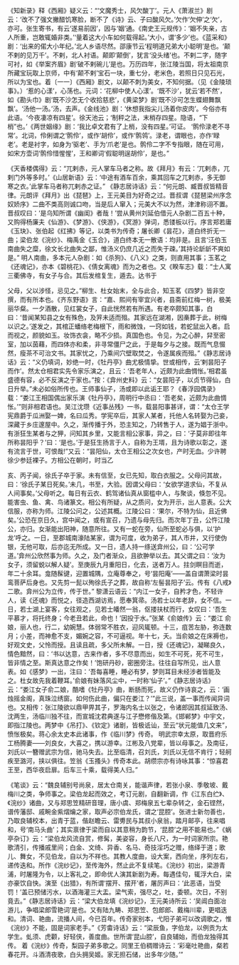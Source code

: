 <!-- { "loadSidebar": true } -->
《知新录》释《西厢》疑义云：“‘文魔秀士，风欠酸丁’。元人《萧淑兰》剧云：‘改不了强文撇醋饥寒脸，断不了《诗》云、子曰酸风欠。’欠作‘欠伸’之‘欠’，亦可。张生寄书，有云‘遂易前因’，因与‘姻’通。《南史王元规传》：‘姻不失亲，古人所重，岂敢辄婚非类。’‘量着这大小车如何载得起。’大小，谓‘多少’也。《蓝采和》剧：‘出来的偌大小年纪。’北人乡语尽然。邵康节云‘程明道兄弟大小聪明’是也。‘颠不剌的见万千’。不剌，北人衬语。颠即‘颠倒’，犹言‘没头绪’也。不剌二字，随字可衬，如《举案齐眉》剧‘破不剌碗儿’是也。万历四年，张江陵当国，将太祖南京所藏宝玩取上京师，中有‘颠不剌’宝石一块，重七分，老米色，若照日只见石光，所以为宝也。着〔一一〕《西厢》剧文，以颠不刺为美女，不知何据。（见《金陵琐事》。）‘惹的心漾’，心荡也。元词：‘花柳中使人心漾’。‘既不沙’，犹云‘若不然’，如《勘头巾》剧‘既不沙怎无个收拾慈悲’，《黄梁梦》剧‘既不沙可怎生蝶翅舞飘飘’。‘汤他一汤。’汤，去声。《金线池》剧：‘休想我指尖儿汤着你皮肉’。今俗亦有此语。‘今夜凄凉有四星’。徐天池云；‘制秤之法，末梢存四星。隐语，“下梢”也。’《两世姻缘》剧：‘我比卓文君有了上梢，没有四星。’可证。 ‘鹘伶渌老不寻常’。北词，伶俐谓之‘鹘伶’，或作‘胡伶’，或作‘鹘鸰’。渌老，谓眼也，亦作‘睩老’。老是衬字，如身为‘驱老’、手为‘爪老’是也。鹘伶二字不专指眼，随在可用，如宋方壶词‘鹘伶惜惺惺’，王和卿词‘假聪明逞胡伶’，是也。”

《天香楼偶得》云：“兀剌赤，元人掌车马者之称。故《拜月》有云：‘兀剌赤，兀剌门外等多时。’《山居新语》云：‘中途有酒车百余，乘其回车之兀剌赤，多无御寒之衣。’此掌车马者称兀剌赤之证。”
     《静志居诗话》云：“何元朗、臧晋叔皆精音律。元朗评《拜月》出《琵琶》上，王元美目为好奇之过。晋叔谓《琵琶梁州序念奴娇序》二曲不类高则诚口吻，当是后人窜入；元美大不以为然，津津称诩不置。
     晋叔叹曰：‘是乌知所谓《幽闺》者哉！’尝从黄州刘延伯借元人杂剧二百五十种，又购得杨廉夫《仙游》、《梦游》、《侠游》，《冥游》弹词，悉镂板以行。序言郑若庸《玉玦》、张伯起《红拂》等记，以类书为传奇；屠长卿《昙花》，道白终折无一曲；梁伯龙《浣纱》、梅禹金《玉合》，道白终本无一散语：均非是。且言‘汪伯玉南曲失之糜，徐文长北曲失之鄙，惟汤义仍庶几近之而失于疎。’其持论龂龂不爽如是。”
     明人南曲，多本元人杂剧：如《杀狗》、《八义》之类，则直用其事；玉茗之《还魂记》，亦本《碧桃花》、《倩女离魂》而为之者也。又《睽车志》载：“士人寓三衢佛寺，有女子与合。其后发棺复生，遁去。达书于 

父母，父以涉怪，忌见之。”柳生、杜女始末，全与此合，知玉茗《四梦》皆非空撰，而有所本也。《齐东野语》言：“嘉、熙间有宰宜兴者，县斋前红梅一树，极美丽华粲。一夕酒散，见红裳女子，自此恍然若有所遇。有老卒颇知其事，白曰：‘昔闻某知县之女有殊色，及笄未适而殂。其家远在湖湘，因槀葬于此，树梅以识之。’遂发之，其棺正蟠络老梅根下，雨和微蚀，一窍如钱，若蛇鼠出入者。启而视之，颜貌如玉。妆饰衣衾，略不少损。真国色也。令见，为之心醉，舁至密室，加以茵藉，而四体亦和柔，非寻常僵尸之此，于是每夕与之接。既而气息惙然，瘦茶不可治文书。其家忧之，乃乘间穴壁取焚之，令遂属疾而殂。”《静志居诗话》云：“义仍填词，妙绝一时，《牡丹亭》曲尤极情挚。世或相传，云‘剌昙阳子而作’。然太仓相君实先令家乐演之，且云：‘吾老年人，近颇为此曲惆怅。’相君虽盛德有容，必不反演之于家也。”按：《弇州史料》云：“女昙阳子，以贞节得仙，白日升举。”未必如俗所传也。王师事仙子，汤或即以此诟王耶？《春浮园偶录》载：“娄江王相国偶出家乐演《牡丹亭》，周明行中丞曰：‘吾老矣，近颇为此曲惆怅。’”则非相君语也。吴江沈瓒《近事丛残》一书，载昙阳事甚详，谓：“太仓王学宪鼎爵于瓜洲娶一婢，名曰瓜秀。学宪卒后，其家人某者，托他人名转娶为己妾，深藏于乡庄邃屋中。久之，渐传播于外，恐主知之，乃转售于人，遂为娼于浙中。有浙狂生某者与之狎，问知其乡里，又能言相公家事，异之，曰：‘子莫非即往年所称昙阳乎？’曰：‘是也。’于是狂生扬言于人，自称为王壻，且为诗歌以彰之，遂有流言于世，可恨哉!”又云：“昙阳仙，太仓王相公之次女也，产时无血。少许聘徐少参廷裸子。方相公在朝时，时当乙 

亥、丙子闻，徐氏子卒于家。未有信至，女已先知，取白衣服之。父母问其故，曰：‘徐氏子某日死矣。’未几，书至，大验。因谓父母曰：‘女欲学道求仙，不复从人间事矣。’父母听之。每日有云衣、鹤驾诸仙真从窗槛中人，与聚谈，倏忽不见。能害虫、鱼、禽、鸟诸篆文。相公有所疑，从之质问，女为开示，出人意表。公大信服，亦称为师。江陵公问之，公述其概。江陵公曰：‘果尔，不特为仙，且近佛矣。’公恐在京日久，宫中闻之，或有宣召，乃遗与母先归。而次年丁丑，公忤江陵公，亦归。女渐能出阳神，随意所往。又有一蛇在旁，仙所至蛇必与俱，以‘护龙’呼之。一日，至郡城南濠陆某家，谓为可度，收为弟子，其人市井，又行使伪银，无他可取，后亦迄无所成。又一日，遗人持一绦送弇州公，曰：‘公可学道。’弇州公欣然事为师。久之，及门者渐众，且欲翀举以去。其父谓之曰：‘汝为女子，须留蜕以解人疑’。至庚辰九月重阳日，化去，送者万人。拄剑瞑目而逝，年二十余耳。龛随髹键，迎置城隅，立庵尊奉之，号‘昙阳庵’——盖自谓萧梁时昙鸾菩萨后身也。又先剪一髭以殉徐氏子之葬，故自称‘左髻昙阳子’云。传有《八戒》二歌。弇州公为立传，传于世。”
黎潇云语云：“内江一女子，自矜才色，不轻许人，读《还魂》而悦之，径造西湖访焉，愿奉箕帚。汤若士以年老辞，女不信。一日，若士湖上宴客，女往观之，见若士皤然一翁，伛搂扶杖而行，女叹曰：‘吾生平慕才，将托终身；今老丑若此，命也！’因投于水。”张某《俞娘传》云：“娄江  俞娘，丽人也，行二，幼婉慧。体弱常不胜衣，迎风辄顿。十三，疽苦左胁，弥连数月；小差，而神愈不支，媚婉之容，不可逼视。年十七，夭。当俞娘之在床褥也，好观文史，父怜而授。且读且疏，多父所未解。一日，授《还魂记》，凝睇良久，情色黯然，曰：‘书以达意，古来作者，多不尽意而出，如生不可死，死不可生，皆非情之至。斯真达意之作矣！’饱研丹砂，密圈旁注。往往自写所见，出人意表。如《感梦》一出，注曰：‘吾每喜睡，睡必有梦，梦则耳目未经涉者皆能及之。杜女故先我着鞭耳。’俞娘有妹落风尘中，一时称‘仙子’。”《静志居诗话》云：“娄江女子俞二娘，酷嗜《牡丹亭》曲，断肠而死，故义仍作诗哀之，云：‘画烛摇金阁，真珠泣绣窗。如何伤此曲，偏只在娄江？’”此三说，盖一事而传闻异词也。又相传：张江陵欲以鼎甲畀其子，罗海内名士以张之，令诸郎因其叔延致汤、沈两生，汤临川独不往，而宣城沈君典遂与江子懋修偕及第。《邯郸梦》中宇文，即指江陵也。两梦中《吊打》、《钦定》诸剧，皆极诋讪，至云“状元能值几文来”，愤怅极矣。蒋心余太史本此诸事，作《临川梦》传奇。
明武宗幸太原，取晋府乐工杨腾妻——刘良女，大喜之，携以游幸。江彬及八党辈，皆以母事之。及南征，刘氏以一簪赠武宗为信，驰马失去。比至临清，召刘氏，刘氏以无信不肯行；轻舸疾至潞河，挟以俱往。笠翁《玉搔头》传奇本此。胡缵宗亦有诗咏其事：“惊喜君王至，西华夜启扉。后车三十乘，载得美人归。”  

《笔谈》云：“魏良辅别号尚泉，居太仓南关，能谐声律，若张小泉、季敬坡、戴梅川之类，争师事之。梁伯龙起而效之，考订元剧，自翻新调，作《江东白纻》、《浣纱》诸曲，又与郑思笠精研音理，唐小虞、郑梅泉五七辈杂转之，金石铿然，谱传藩邸、戚畹金紫熠爚之家，取声必宗伯龙氏，谓之‘昆腔’。张进士新勿善也，乃取良辅校本，出青于蓝，偕赵瞻云、雷旉民与其叔小泉翁，踏月邮亭，往来唱和，号‘南马头曲’；其实禀律于梁而自以其意稍为韵节，‘昆腔’之用不能易也。”《蜗亭杂订》云：“梁伯龙风流自赏，修髯，美姿容，身长八尺，为一时词家所宗。艳歌清引，传播戚里间；白金、文绮、异香、名马、奇技淫巧之赠，络绎于道；歌儿、舞女，不见伯龙，自以为不祥也。其教人度曲，设大案，西向坐，序列左右，递传迭和。所作《浣纱记》，至传海外，然止此不复续笔。《浣纱》初出，梁游青浦，时屠隆为令，以上客礼之，即命优人演其新剧为寿。每遇佳句，辄浮大白，梁亦豪饮自快。演至《出猎》，有所谓‘摆开、摆开’者，屠厉声曰：‘此恶语，当受罚！’盖已预储污水，以酒海灌三大盂。梁气索，强尽之，吐，委顿。次日，不别竟去。”《静志居诗话》云：“梁大伯龙填《浣纱记》，王元美诗所云：‘吴阊白面冶游儿，争唱梁郎雪艳词’是也。又有陆九畴、郑思笠、包郎郎、戴梅川辈，更唱迭和。清词、艳曲，流播人间，今已百年。传奇家别本，弋阳子弟可以改调歌之，惟《浣纱》不能，固是词家老手。”《芳畬诗话》云：“梁辰鱼，字伯龙，以例贡为太学生。虬须、虎颧，好轻侠，善度曲。世所谓‘昆山腔’，自良辅始，而伯龙独得其传。 着《浣纱》传奇，梨园子弟多歌之。同里王伯稠赠诗云：‘彩毫吐艳曲，粲若春花开。斗酒清夜歌，白头拥吴姬。家无担石储，出多年少随。’”

